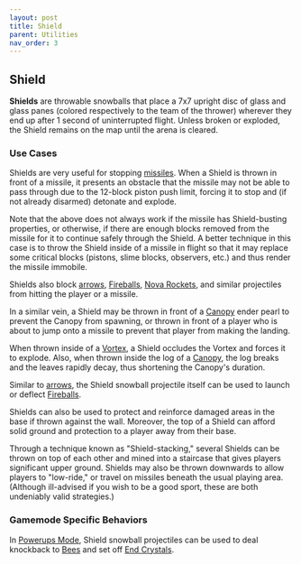 ```yaml
---
layout: post
title: Shield
parent: Utilities
nav_order: 3
---
```

**Shield**
---

**Shields** are throwable snowballs that place a 7x7 upright disc of glass and glass panes (colored respectively to the team of the thrower) wherever they end up after 1 second of uninterrupted flight. Unless broken or exploded, the Shield remains on the map until the arena is cleared.

### Use Cases

Shields are very useful for stopping [missiles](https://zeroniaserver.github.io/RocketRidersWiki/missiles). When a Shield is thrown in front of a missile, it presents an obstacle that the missile may not be able to pass through due to the 12-block piston push limit, forcing it to stop and (if not already disarmed) detonate and explode.

Note that the above does not always work if the missile has Shield-busting properties, or otherwise, if there are enough blocks removed from the missile for it to continue safely through the Shield. A better technique in this case is to throw the Shield inside of a missile in flight so that it may replace some critical blocks (pistons, slime blocks, observers, etc.) and thus render the missile immobile.

Shields also block [arrows](https://zeroniaserver.github.io/RocketRidersWiki/utilities/arrows), [Fireballs](https://zeroniaserver.github.io/RocketRidersWiki/utilities/fireball), [Nova Rockets](https://zeroniaserver.github.io/RocketRidersWiki/utilities/nova_rocket), and similar projectiles from hitting the player or a missile.

In a similar vein, a Shield may be thrown in front of a [Canopy](https://zeroniaserver.github.io/RocketRidersWiki/utilities/canopy) ender pearl to prevent the Canopy from spawning, or thrown in front of a player who is about to jump onto a missile to prevent that player from making the landing.

When thrown inside of a [Vortex](https://zeroniaserver.github.io/RocketRidersWiki/utilities/vortex), a Shield occludes the Vortex and forces it to explode. Also, when thrown inside the log of a [Canopy](https://zeroniaserver.github.io/RocketRidersWiki/utilities/canopy), the log breaks and the leaves rapidly decay, thus shortening the Canopy's duration.

Similar to [arrows](https://zeroniaserver.github.io/RocketRidersWiki/utilities/arrows), the Shield snowball projectile itself can be used to launch or deflect [Fireballs](https://zeroniaserver.github.io/RocketRidersWiki/utilities/fireball).

Shields can also be used to protect and reinforce damaged areas in the base if thrown against the wall. Moreover, the top of a Shield can afford solid ground and protection to a player away from their base.

Through a technique known as "Shield-stacking," several Shields can be thrown on top of each other and mined into a staircase that gives players significant upper ground. Shields may also be thrown downwards to allow players to "low-ride," or travel on missiles beneath the usual playing area. (Although ill-advised if you wish to be a good sport, these are both undeniably valid strategies.)

### Gamemode Specific Behaviors

In [Powerups Mode](https://zeroniaserver.github.io/RocketRidersWiki/gamemodes/powerups), Shield snowball projectiles can be used to deal knockback to [Bees](https://zeroniaserver.github.io/RocketRidersWiki/gamemodes/powerups#stinging-shield) and set off [End Crystals](https://zeroniaserver.github.io/RocketRidersWiki/gamemodes/powerups#crystal-platform).